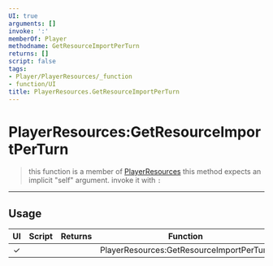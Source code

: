 ```yaml
---
UI: true
arguments: []
invoke: ':'
memberOf: Player
methodname: GetResourceImportPerTurn
returns: []
script: false
tags:
- Player/PlayerResources/_function
- function/UI
title: PlayerResources.GetResourceImportPerTurn
---
```

# PlayerResources:GetResourceImportPerTurn
> this function is a member of [PlayerResources](civ-6/lua/PlayerResources.md)
> this method expects an implicit "self" argument. invoke it with `:`
-----
## Usage
|  UI | Script | Returns | Function | Arguments |
|:---:|:------:|-------:|:--------:|:---------|
|✓| ||PlayerResources:GetResourceImportPerTurn||
